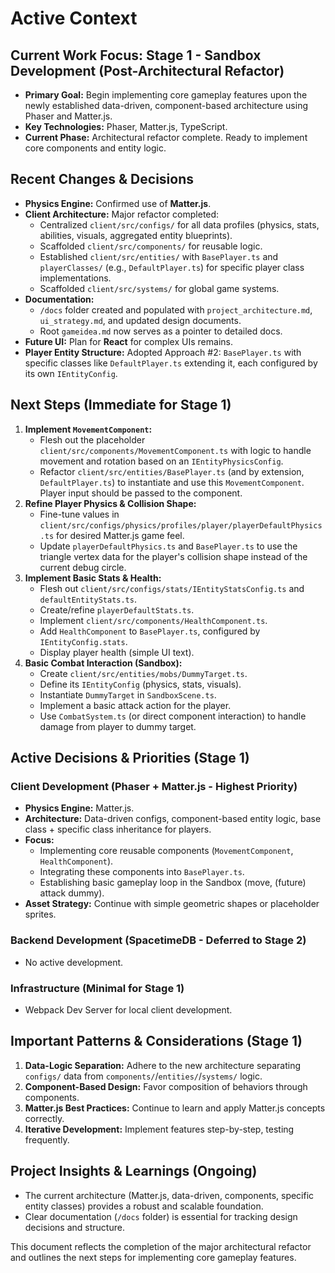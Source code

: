 # Active Context

## Current Work Focus: Stage 1 - Sandbox Development (Post-Architectural Refactor)
-   **Primary Goal:** Begin implementing core gameplay features upon the newly established data-driven, component-based architecture using Phaser and Matter.js.
-   **Key Technologies:** Phaser, Matter.js, TypeScript.
-   **Current Phase:** Architectural refactor complete. Ready to implement core components and entity logic.

## Recent Changes & Decisions
-   **Physics Engine:** Confirmed use of **Matter.js**.
-   **Client Architecture:** Major refactor completed:
    *   Centralized `client/src/configs/` for all data profiles (physics, stats, abilities, visuals, aggregated entity blueprints).
    *   Scaffolded `client/src/components/` for reusable logic.
    *   Established `client/src/entities/` with `BasePlayer.ts` and `playerClasses/` (e.g., `DefaultPlayer.ts`) for specific player class implementations.
    *   Scaffolded `client/src/systems/` for global game systems.
-   **Documentation:**
    *   `/docs` folder created and populated with `project_architecture.md`, `ui_strategy.md`, and updated design documents.
    *   Root `gameidea.md` now serves as a pointer to detailed docs.
-   **Future UI:** Plan for **React** for complex UIs remains.
-   **Player Entity Structure:** Adopted Approach #2: `BasePlayer.ts` with specific classes like `DefaultPlayer.ts` extending it, each configured by its own `IEntityConfig`.

## Next Steps (Immediate for Stage 1)
1.  **Implement `MovementComponent`:**
    *   Flesh out the placeholder `client/src/components/MovementComponent.ts` with logic to handle movement and rotation based on an `IEntityPhysicsConfig`.
    *   Refactor `client/src/entities/BasePlayer.ts` (and by extension, `DefaultPlayer.ts`) to instantiate and use this `MovementComponent`. Player input should be passed to the component.
2.  **Refine Player Physics & Collision Shape:**
    *   Fine-tune values in `client/src/configs/physics/profiles/player/playerDefaultPhysics.ts` for desired Matter.js game feel.
    *   Update `playerDefaultPhysics.ts` and `BasePlayer.ts` to use the triangle vertex data for the player's collision shape instead of the current debug circle.
3.  **Implement Basic Stats & Health:**
    *   Flesh out `client/src/configs/stats/IEntityStatsConfig.ts` and `defaultEntityStats.ts`.
    *   Create/refine `playerDefaultStats.ts`.
    *   Implement `client/src/components/HealthComponent.ts`.
    *   Add `HealthComponent` to `BasePlayer.ts`, configured by `IEntityConfig.stats`.
    *   Display player health (simple UI text).
4.  **Basic Combat Interaction (Sandbox):**
    *   Create `client/src/entities/mobs/DummyTarget.ts`.
    *   Define its `IEntityConfig` (physics, stats, visuals).
    *   Instantiate `DummyTarget` in `SandboxScene.ts`.
    *   Implement a basic attack action for the player.
    *   Use `CombatSystem.ts` (or direct component interaction) to handle damage from player to dummy target.

## Active Decisions & Priorities (Stage 1)

### Client Development (Phaser + Matter.js - Highest Priority)
-   **Physics Engine:** Matter.js.
-   **Architecture:** Data-driven configs, component-based entity logic, base class + specific class inheritance for players.
-   **Focus:**
    *   Implementing core reusable components (`MovementComponent`, `HealthComponent`).
    *   Integrating these components into `BasePlayer.ts`.
    *   Establishing basic gameplay loop in the Sandbox (move, (future) attack dummy).
-   **Asset Strategy:** Continue with simple geometric shapes or placeholder sprites.

### Backend Development (SpacetimeDB - Deferred to Stage 2)
-   No active development.

### Infrastructure (Minimal for Stage 1)
-   Webpack Dev Server for local client development.

## Important Patterns & Considerations (Stage 1)
1.  **Data-Logic Separation:** Adhere to the new architecture separating `configs/` data from `components/`/`entities/`/`systems/` logic.
2.  **Component-Based Design:** Favor composition of behaviors through components.
3.  **Matter.js Best Practices:** Continue to learn and apply Matter.js concepts correctly.
4.  **Iterative Development:** Implement features step-by-step, testing frequently.

## Project Insights & Learnings (Ongoing)
-   The current architecture (Matter.js, data-driven, components, specific entity classes) provides a robust and scalable foundation.
-   Clear documentation (`/docs` folder) is essential for tracking design decisions and structure.

This document reflects the completion of the major architectural refactor and outlines the next steps for implementing core gameplay features.
